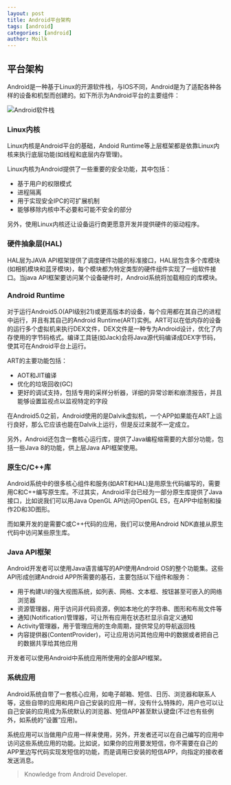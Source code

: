 ```yaml
---
layout: post  
title: Android平台架构  
tags: [android]
categories: [android]  
author: Moilk  
---
```


## 平台架构

Android是一种基于Linux的开源软件栈，与IOS不同，Android是为了适配各种各样的设备和机型而创建的。如下所示为Android平台的主要组件：

![Android软件栈]({{site.baseurl}}/assets/images/android/android-stack_2x.png)

### Linux内核  

Linux内核是Android平台的基础，Andoid Runtime等上层框架都是依靠Linux内核来执行底层功能(如线程和底层内存管理)。

Linux内核为Android提供了一些重要的安全功能，其中包括：

- 基于用户的权限模式
- 进程隔离
- 用于实现安全IPC的可扩展机制
- 能够移除内核中不必要和可能不安全的部分

另外，使用Linux内核还让设备运行商更愿意开发并提供硬件的驱动程序。

### 硬件抽象层(HAL)  

HAL层为JAVA API框架提供了调度硬件功能的标准接口，HAL层包含多个库模块(如相机模块和蓝牙模块)，每个模块都为特定类型的硬件组件实现了一组软件接口。当java API框架要访问某个设备硬件时，Android系统将加载相应的库模块。  

### Android Runtime  

对于运行Android5.0(API级别21)或更高版本的设备，每个应用都在其自己的进程中运行，并且有其自己的Android Runtime(ART)实例。ART可以在低内存的设备的运行多个虚拟机来执行DEX文件，DEX文件是一种专为Android设计，优化了内存使用的字节码格式。编译工具链(如Jack)会将Java源代码编译成DEX字节码，使其可在Android平台上运行。  

ART的主要功能包括：  

- AOT和JIT编译
- 优化的垃圾回收(GC)
- 更好的调试支持，包括专用的采样分析器，详细的异常诊断和崩溃报告，并且能够设置监视点以监视特定的字段

在Android5.0之前，Android使用的是Dalvik虚拟机，一个APP如果能在ART上运行良好，那么它应该也能在Dalvik上运行，但是反过来就不一定成立。

另外，Android还包含一套核心运行库，提供了Java编程缩需要的大部分功能，包括一些Java 8的功能，供上层Java API框架使用。  

### 原生C/C++库  

Android系统中的很多核心组件和服务(如ART和HAL)是用原生代码编写的，需要用C和C++编写原生库。不过其实，Android平台已经为一部分原生库提供了Java接口，比如说我们可以用Java OpenGL API访问OpenGL ES，在APP中绘制和操作2D和3D图形。  

而如果开发的是需要C或C++代码的应用，我们可以使用Android NDK直接从原生代码中访问某些原生库。  

### Java API框架  

Android开发者可以使用Java语言编写的API使用Android OS的整个功能集。这些API形成创建Android APP所需要的基石，主要包括以下组件和服务：  

- 用于构建UI的强大视图系统，如列表、网格、文本框、按钮甚至可嵌入的网络浏览器
- 资源管理器，用于访问非代码资源，例如本地化的字符串、图形和布局文件等
- 通知(Notification)管理器，可让所有应用在状态栏显示自定义通知
- Activity管理器，用于管理应用的生命周期，提供常见的导航返回栈
- 内容提供器(ContentProvider)，可让应用访问其他应用中的数据或者把自己的数据共享给其他应用  

开发者可以使用Android中系统应用所使用的全部API框架。  

### 系统应用  

Android系统自带了一套核心应用，如电子邮箱、短信、日历、浏览器和联系人等，这些自带的应用和用户自己安装的应用一样，没有什么特殊的，用户也可以让自己安装的应用成为系统默认的浏览器、短信APP甚至默认键盘(不过也有些例外，如系统的“设置”应用)。  

系统应用可以当做用户应用一样来使用，另外，开发者还可以在自己编写的应用中访问这些系统应用的功能。比如说，如果你的应用要发短信，你不需要在自己的APP里边写代码实现发短信的功能，而是调用已安装的短信APP，向指定的接收者发送消息。  



> Knowledge from Android Developer.  
